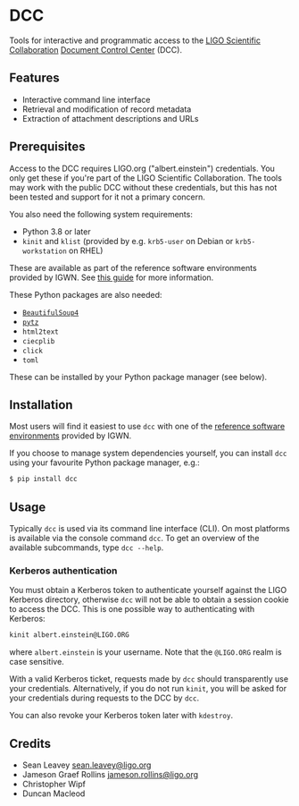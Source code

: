 # DCC
Tools for interactive and programmatic access to the [LIGO Scientific
Collaboration](http://www.ligo.org/) [Document Control Center](https://dcc.ligo.org/)
(DCC).

## Features
- Interactive command line interface
- Retrieval and modification of record metadata
- Extraction of attachment descriptions and URLs

## Prerequisites
Access to the DCC requires LIGO.org ("albert.einstein") credentials. You only get these
if you're part of the LIGO Scientific Collaboration. The tools may work with the public
DCC without these credentials, but this has not been tested and support for it not a
primary concern.

You also need the following system requirements:
- Python 3.8 or later
- `kinit` and `klist` (provided by e.g. `krb5-user` on Debian or `krb5-workstation` on
  RHEL)

These are available as part of the reference software environments provided by IGWN. See
[this guide](https://computing.docs.ligo.org/guide/software/environments/) for more
information.

These Python packages are also needed:
- [`BeautifulSoup4`](https://www.crummy.com/software/BeautifulSoup/)
- [`pytz`](https://pypi.python.org/pypi/pytz)
- `html2text`
- `ciecplib`
- `click`
- `toml`

These can be installed by your Python package manager (see below).

## Installation
Most users will find it easiest to use `dcc` with one of the [reference software
environments](https://computing.docs.ligo.org/guide/software/environments/) provided by
IGWN.

If you choose to manage system dependencies yourself, you can install `dcc` using your
favourite Python package manager, e.g.:

```bash
$ pip install dcc
```

## Usage
Typically `dcc` is used via its command line interface (CLI). On most platforms is
available via the console command `dcc`. To get an overview of the available
subcommands, type `dcc --help`.

### Kerberos authentication
You must obtain a Kerberos token to authenticate yourself against the LIGO Kerberos
directory, otherwise `dcc` will not be able to obtain a session cookie to access the
DCC. This is one possible way to authenticating with Kerberos:

```bash
kinit albert.einstein@LIGO.ORG
```
where `albert.einstein` is your username. Note that the `@LIGO.ORG` realm is case
sensitive.

With a valid Kerberos ticket, requests made by `dcc` should transparently use your
credentials. Alternatively, if you do not run `kinit`, you will be asked for your
credentials during requests to the DCC by `dcc`.

You can also revoke your Kerberos token later with `kdestroy`.

## Credits
- Sean Leavey <sean.leavey@ligo.org>
- Jameson Graef Rollins <jameson.rollins@ligo.org>
- Christopher Wipf
- Duncan Macleod
